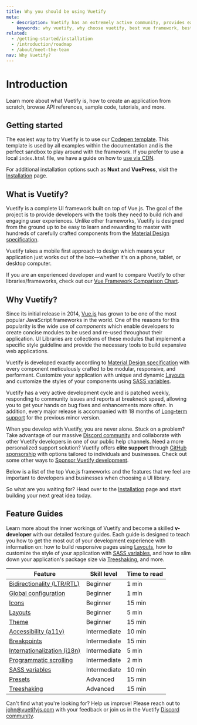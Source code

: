 ```yaml
---
title: Why you should be using Vuetify
meta:
  - description: Vuetify has an extremely active community, provides easy to use Material Design components and is consistently updated.
    keywords: why vuetify, why choose vuetify, best vue framework, best ui framework
related:
  - /getting-started/installation
  - /introduction/roadmap
  - /about/meet-the-team
nav: Why Vuetify?
---
```


# Introduction

Learn more about what Vuetify is, how to create an application from scratch, browse API references, sample code, tutorials, and more.

<!-- <promoted-ad slug="vuemastery-getting-started" /> -->

## Getting started

The easiest way to try Vuetify is to use our [Codepen template](https://template.vuetifyjs.com/). This template is used by all examples within the documentation and is the perfect sandbox to play around with the framework. If you prefer to use a local `index.html` file, we have a guide on how to [use via CDN](/getting-started/installation/#usage-with-cdn).

For additional installation options such as **Nuxt** and **VuePress**, visit the [Installation](/getting-started/installation/) page.

## What is Vuetify?

Vuetify is a complete UI framework built on top of Vue.js. The goal of the project is to provide developers with the tools they need to build rich and engaging user experiences. Unlike other frameworks, Vuetify is designed from the ground up to be easy to learn and rewarding to master with hundreds of carefully crafted components from the [Material Design specification](https://material.io/).

Vuetify takes a mobile first approach to design which means your application just works out of the box—whether it's on a phone, tablet, or desktop computer.

If you are an experienced developer and want to compare Vuetify to other libraries/frameworks, check out our [Vue Framework Comparison Chart](#comparison).

## Why Vuetify?

Since its initial release in 2014, [Vue.js](https://vuejs.org/) has grown to be one of the most popular JavaScript frameworks in the world. One of the reasons for this popularity is the wide use of _components_ which enable developers to create concise modules to be used and re-used throughout their application. UI Libraries are collections of these modules that implement a specific style guideline and provide the necessary tools to build expansive web applications.

Vuetify is developed exactly according to [Material Design specification](https://material.io/) with every component meticulously crafted to be modular, responsive, and performant. Customize your application with unique and dynamic [Layouts](/features/layouts/) and customize the styles of your components using [SASS variables](/features/sass-variables/).

Vuetify has a very active development cycle and is patched weekly, responding to community issues and reports at breakneck speed, allowing you to get your hands on bug fixes and enhancements more often. In addition, every major release is accompanied with 18 months of [Long-term support](/introduction/long-term-support/) for the previous minor version.

When you develop with Vuetify, you are never alone. Stuck on a problem? Take advantage of our massive [Discord community](https://community.vuetifyjs.com/) and collaborate with other Vuetify developers in one of our public help channels. Need a more personalized support solution? Vuetify offers **elite support** through [GitHub sponsorship](https://github.com/sponsors/johnleider) with options tailored to individuals and businesses. Check out some other ways to [Sponsor Vuetify development](/about/sponsors-and-backers/).

Below is a list of the top Vue.js frameworks and the features that we feel are important to developers and businesses when choosing a UI library.

<introduction-comparison />

So what are you waiting for? Head over to the [Installation](/getting-started/installation/) page and start building your next great idea today.

## Feature Guides

Learn more about the inner workings of Vuetify and become a skilled **v-developer** with our detailed feature guides. Each guide is designed to teach you how to get the most out of your development experience with information on: how to build responsive pages using [Layouts](/features/layouts/), how to customize the style of your application with [SASS variables](/features/sass-variables/), and how to slim down your application's package size via [Treeshaking](/features/treeshaking/), and more.

| Feature | Skill level | Time to read |
| ------- | ----------- | ------------ |
| [Bidirectionality (LTR/RTL)](/features/bidirectionality/) | Beginner | 1 min |
| [Global configuration](/features/global-config/) | Beginner | 1 min |
| [Icons](/features/icon-fonts/) | Beginner | 15 min |
| [Layouts](/features/layouts/) | Beginner | 5 min |
| [Theme](/features/theme/) | Beginner | 15 min |
| [Accessibility (a11y)](/features/accessibility) | Intermediate | 10 min |
| [Breakpoints](/features/breakpoints) | Intermediate | 15 min |
| [Internationalization (i18n)](/features/internationalization/) | Intermediate | 5 min |
| [Programmatic scrolling](/features/scrolling/) | Intermediate | 2 min |
| [SASS variables](/features/sass-variables/) | Intermediate | 10 min |
| [Presets](/features/presets/) | Advanced | 15 min |
| [Treeshaking](/features/treeshaking/) | Advanced | 15 min |

Can't find what you're looking for? Help us improve! Please reach out to [john@vuetifyjs.com](mailto:john@vuetifyjs.com) with your feedback or join us in the Vuetify [Discord community](https://community.vuetifyjs.com/).

<!-- <promoted-ad slug="vuetify-discord" /> -->

<backmatter />
